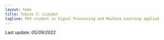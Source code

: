 ```yaml
---
layout: home
title: Tobias I. Liaudat
tagline: PhD student in Signal Processing and Machine Learning applied to Cosmology.
---
```


<!-- ## News

- **(10/03/2021)** I gave a talk at the [2021 UNIONS Collaboration meeting](https://indico.in2p3.fr/event/23099/program) about the Multi-CCD PSF modelling method. Slides are available [here](https://github.com/tobias-liaudat/slides/tree/master/slides/2021-03-UNIONS_consortium_meeting).

- **(03/12/2020)** Our article _Multi-CCD modelling of the point spread function_ was accepted in the journal [Astronomy and Astrophysics](https://doi.org/10.1051/0004-6361/202039584).

- **(02/10/2020)** Our article _Multi-CCD modelling of the point spread function_ was submitted and the code is [released](https://github.com/CosmoStat/mccd).  

- **(21/08/2020)** I will start teaching at [Ecole Polytechnique](https://www.polytechnique.edu/en) in Palaiseau, France. It will be in the Applied Mathematics department [DepMAP](https://portail.polytechnique.edu/mathematiquesappliquees/fr).  

- **(20/08/2020)** Our article [Faster and better sparse blind source separation through mini-batch optimization](https://doi.org/10.1016/j.dsp.2020.102827) was accepted at the journal Digital Signal Processing from Elsevier.   -->

Last update: _05/09/2022_
